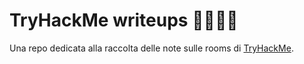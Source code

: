 # TryHackMe writeups 🤌🇮🇹🍝
Una repo dedicata alla raccolta delle note sulle rooms di [TryHackMe](https://tryhackme.com/).<br><br>
